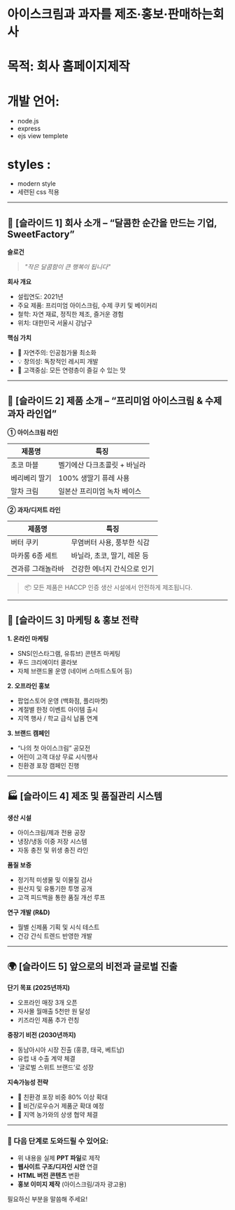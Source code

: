 # 아이스크림과 과자를 제조·홍보·판매하는회사  
# 목적: 회사 홈페이지제작 
# 개발 언어: 
  - node.js 
  - express 
  - ejs view templete 
# styles :
  - modern style 
  - 세련된 css 적용 


---

## 🧁 \[슬라이드 1] 회사 소개 – “달콤한 순간을 만드는 기업, SweetFactory”

**슬로건**

> *"작은 달콤함이 큰 행복이 됩니다"*

**회사 개요**

* 설립연도: 2021년
* 주요 제품: 프리미엄 아이스크림, 수제 쿠키 및 베이커리
* 철학: 자연 재료, 정직한 제조, 즐거운 경험
* 위치: 대한민국 서울시 강남구

**핵심 가치**

* 🌱 자연주의: 인공첨가물 최소화
* 💡 창의성: 독창적인 레시피 개발
* 💖 고객중심: 모든 연령층이 즐길 수 있는 맛

---

## 🍦 \[슬라이드 2] 제품 소개 – “프리미엄 아이스크림 & 수제 과자 라인업”

**① 아이스크림 라인**

| 제품명     | 특징               |
| ------- | ---------------- |
| 초코 마블   | 벨기에산 다크초콜릿 + 바닐라 |
| 베리베리 딸기 | 100% 생딸기 퓨레 사용   |
| 말차 크림   | 일본산 프리미엄 녹차 베이스  |

**② 과자/디저트 라인**

| 제품명       | 특징                |
| --------- | ----------------- |
| 버터 쿠키     | 무염버터 사용, 풍부한 식감   |
| 마카롱 6종 세트 | 바닐라, 초코, 딸기, 레몬 등 |
| 견과류 그래놀라바 | 건강한 에너지 간식으로 인기   |

> 📦 모든 제품은 HACCP 인증 생산 시설에서 안전하게 제조됩니다.

---

## 📣 \[슬라이드 3] 마케팅 & 홍보 전략

**1. 온라인 마케팅**

* SNS(인스타그램, 유튜브) 콘텐츠 마케팅
* 푸드 크리에이터 콜라보
* 자체 브랜드몰 운영 (네이버 스마트스토어 등)

**2. 오프라인 홍보**

* 팝업스토어 운영 (백화점, 플리마켓)
* 계절별 한정 이벤트 아이템 출시
* 지역 행사 / 학교 급식 납품 연계

**3. 브랜드 캠페인**

* “나의 첫 아이스크림” 공모전
* 어린이 고객 대상 무료 시식행사
* 친환경 포장 캠페인 진행

---

## 🏭 \[슬라이드 4] 제조 및 품질관리 시스템

**생산 시설**

* 아이스크림/제과 전용 공장
* 냉장/냉동 이중 저장 시스템
* 자동 충전 및 위생 충진 라인

**품질 보증**

* 정기적 미생물 및 이물질 검사
* 원산지 및 유통기한 투명 공개
* 고객 피드백을 통한 품질 개선 루프

**연구 개발 (R\&D)**

* 월별 신제품 기획 및 시식 테스트
* 건강 간식 트렌드 반영한 개발

---

## 🌍 \[슬라이드 5] 앞으로의 비전과 글로벌 진출

**단기 목표 (2025년까지)**

* 오프라인 매장 3개 오픈
* 자사몰 월매출 5천만 원 달성
* 키즈라인 제품 추가 런칭

**중장기 비전 (2030년까지)**

* 동남아시아 시장 진출 (홍콩, 태국, 베트남)
* 유럽 내 수출 계약 체결
* ‘글로벌 스위트 브랜드’로 성장

**지속가능성 전략**

* 🌱 친환경 포장 비중 80% 이상 확대
* 🍃 비건/로우슈거 제품군 확대 예정
* 🤝 지역 농가와의 상생 협약 체결

---

### 📌 다음 단계로 도와드릴 수 있어요:

* 위 내용을 실제 **PPT 파일**로 제작
* **웹사이트 구조/디자인 시안** 연결
* **HTML 버전 콘텐츠** 변환
* **홍보 이미지 제작** (아이스크림/과자 광고용)

필요하신 부분을 말씀해 주세요!

